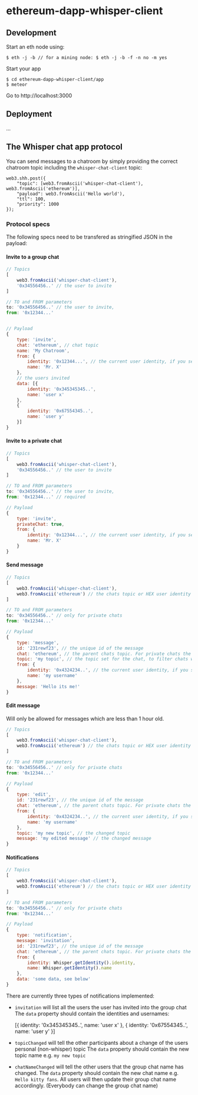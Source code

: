 # ethereum-dapp-whisper-client

## Development

Start an eth node using:

    $ eth -j -b // for a mining node: $ eth -j -b -f -n no -m yes

Start your app

    $ cd ethereum-dapp-whisper-client/app
    $ meteor

Go to http://localhost:3000


## Deployment

...

## The Whisper chat app protocol

You can send messages to a chatroom by simply providing the correct chatroom topic including the `whisper-chat-client` topic:

    web3.shh.post({
        "topic": [web3.fromAscii('whisper-chat-client'), web3.fromAscii('ethereum')],
        "payload": web3.fromAscii('Hello world'),
        "ttl": 100,
        "priority": 1000
    });


### Protocol specs

The following specs need to be transfered as stringified JSON in the payload:

#### Invite to a group chat

```js
// Topics
[
    web3.fromAscii('whisper-chat-client'),
    '0x34556456..' // the user to invite
]

// TO and FROM parameters
to: '0x34556456..' // the user to invite,
from: '0x12344...'


// Payload
{
    type: 'invite',
    chat: 'ethereum', // chat topic
    name: 'My Chatroom',
    from: {
        identity: '0x12344...', // the current user identity, if you set a from in the whisper `shh.post()` it will be used instead
        name: 'Mr. X'
    },
    // the users invited
    data: [{
        identity: '0x345345345..',
        name: 'user x'
    },
    {
        identity: '0x67554345..',
        name: 'user y'
    }]
}
```

#### Invite to a private chat

```js
// Topics
[
    web3.fromAscii('whisper-chat-client'),
    '0x34556456..' // the user to invite
]

// TO and FROM parameters
to: '0x34556456..' // the user to invite,
from: '0x12344...' // required

// Payload
{
    type: 'invite',
    privateChat: true,
    from: {
        identity: '0x12344...', // the current user identity, if you set a from in the whisper `shh.post()` it will be used instead
        name: 'Mr. X'
    }
}
```

#### Send message

```js
// Topics
[
    web3.fromAscii('whisper-chat-client'),
    web3.fromAscii('ethereum') // the chats topic or HEX user identity for private chats
]

// TO and FROM parameters
to: '0x34556456..' // only for private chats
from: '0x12344...'

// Payload
{
    type: 'message',
    id: '231rewf23', // the unique id of the message
    chat: 'ethereum', // the parent chats topic. For private chats the identity of the user
    topic: 'my topic', // the topic set for the chat, to filter chats with many participants. Has nothing to do with whisper topics
    from: {
        identity: '0x4324234..', // the current user identity, if you set a from in the whisper `shh.post()` it will be used instead
        name: 'my username'
    },
    message: 'Hello its me!'
}
```

#### Edit message

Will only be allowed for messages which are less than 1 hour old.

```js
// Topics
[
    web3.fromAscii('whisper-chat-client'),
    web3.fromAscii('ethereum') // the chats topic or HEX user identity for private chats
]

// TO and FROM parameters
to: '0x34556456..' // only for private chats
from: '0x12344...'

// Payload
{
    type: 'edit',
    id: '231rewf23', // the unique id of the message
    chat: 'ethereum', // the parent chats topic. For private chats the identity of the user
    from: {
        identity: '0x4324234..', // the current user identity, if you set a from in the whisper `shh.post()` it will be used instead
        name: 'my username'
    },
    topic: 'my new topic', // the changed topic
    message: 'my edited message' // the changed message
}
```

#### Notifications

```js
// Topics
[
    web3.fromAscii('whisper-chat-client'),
    web3.fromAscii('ethereum') // the chats topic or HEX user identity for private chats
]

// TO and FROM parameters
to: '0x34556456..' // only for private chats
from: '0x12344...'

// Payload
{
    type: 'notification',
    message: 'invitation',
    id: '231rewf23', // the unique id of the message
    chat: 'ethereum', // the parent chats topic. For private chats the identity of the user
    from: {
        identity: Whisper.getIdentity().identity,
        name: Whisper.getIdentity().name
    },
    data: 'some data, see below'
}
```

There are currently three types of notifications implemented:

 - `invitation` will list all the users the user has invited into the group chat
    The `data` property should contain the identities and usernames:

    [{
        identity: '0x345345345..',
        name: 'user x'
    },
    {
        identity: '0x67554345..',
        name: 'user y'
    }]

- `topicChanged` will tell the other participants about a change of the users personal (non-whisper) topic
    The `data` property should contain the new topic name e.g. `my new topic`

- `chatNameChanged` will tell the other users that the group chat name has changed.
    The `data` property should contain the new chat name e.g. `Hello kitty fans`.
    All users will then update their group chat name accordingly. (Everybody can change the group chat name)




